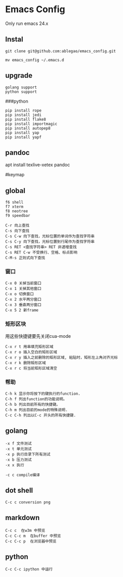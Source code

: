 # Emacs Config
Only run emacs 24.x


## Instal
	
	git clone git@github.com:ablegao/emacs_config.git

	mv emacs_config ~/.emacs.d 

## upgrade 

	golang support
	python support
	


###python 

	pip install rope
	pip install jedi
	pip install flake8
	pip install importmagic
	pip install autopep8
	pip install yap
	pip install yapf


## pandoc
apt install texlive-xetex pandoc



#keymap


## global

    
    f6 shell
    f7 xterm
    f8 neotree
    f9 speedbar
     
    C-r 向上查找 
    C-s 向下查找 
    C-s C-w 向下查找，光标位置的单词作为查找字符串 
    C-s C-y 向下查找，光标位置到行尾作为查找字符串 
    C-s RET <查找字符串> RET 非递增查找 
    C-s RET C-w 不受换行、空格、标点影响 
    C-M-s 正则式向下查找

### 窗口

    C-x 0 关掉当前窗口 
    C-x 1 关掉其他窗口 
    C-x o 切换窗口 
    C-x 2 水平两分窗口 
    C-x 3 垂直两分窗口 
    C-x 5 2 新frame

### 矩形区块 
用这些快捷键要先关闭cua-mode 

    
    C-x r t 用串填充矩形区域 
    C-x r o 插入空白的矩形区域 
    C-x r y 插入之前删除的矩形区域, 粘贴时，矩形左上角对齐光标 
    C-x r k 删除矩形区域 
    C-x r c 将当前矩形区域清空
    
### 帮助
    
    C-h k 显示你将按下的键执行的function. 
    C-h f 列出function的功能说明。 
    C-h b 列出目前所有的快捷键。 
    C-h m 列出目前的mode的特殊说明. 
    C-c C-h 列出以C-c 开头的所有快捷键.

## golang

    
    -x f 文件测试
    -x t 单元测试 
    -x p 执行目录下所有测试
    -x b 压力测试
    -x x 执行
    
    -c c compile编译

## dot shell 

    C-c c conversion png 


## markdown 
    
    C-c c  在w3m 中预览
    C-c C-c m  在buffer 中预览
    C-c C-c p  在浏览器中预览



## python 

    C-c C-c ipython 中运行
